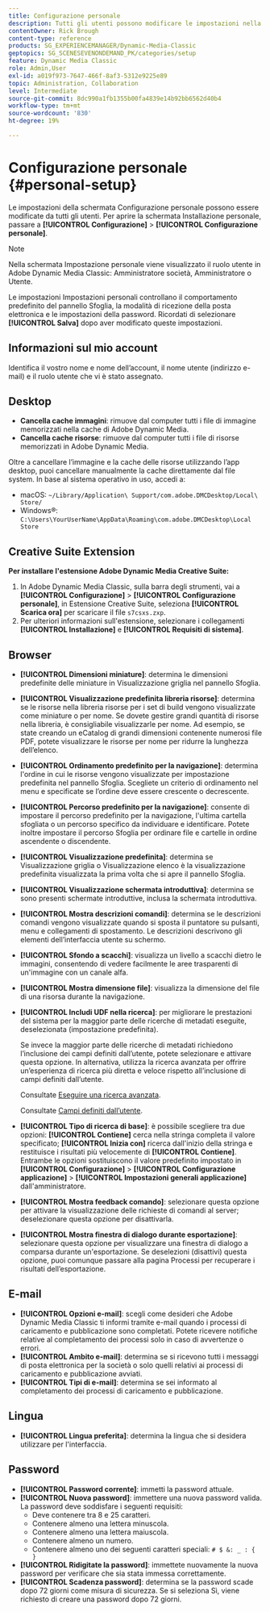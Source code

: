 ```yaml
---
title: Configurazione personale
description: Tutti gli utenti possono modificare le impostazioni nella schermata Personal Setup (Impostazione personale) di Adobe Dynamic Media Classic.
contentOwner: Rick Brough
content-type: reference
products: SG_EXPERIENCEMANAGER/Dynamic-Media-Classic
geptopics: SG_SCENESEVENONDEMAND_PK/categories/setup
feature: Dynamic Media Classic
role: Admin,User
exl-id: a019f973-7647-466f-8af3-5312e9225e89
topic: Administration, Collaboration
level: Intermediate
source-git-commit: 8dc990a1fb1355b00fa4839e14b92bb6562d40b4
workflow-type: tm+mt
source-wordcount: '830'
ht-degree: 19%

---
```


# Configurazione personale {#personal-setup}

Le impostazioni della schermata Configurazione personale possono essere modificate da tutti gli utenti. Per aprire la schermata Installazione personale, passare a **[!UICONTROL Configurazione]** > **[!UICONTROL Configurazione personale]**.

>[!NOTE]
>
>Nella schermata Impostazione personale viene visualizzato il ruolo utente in Adobe Dynamic Media Classic: Amministratore società, Amministratore o Utente.

Le impostazioni Impostazioni personali controllano il comportamento predefinito del pannello Sfoglia, la modalità di ricezione della posta elettronica e le impostazioni della password. Ricordati di selezionare **[!UICONTROL Salva]** dopo aver modificato queste impostazioni.

## Informazioni sul mio account

Identifica il vostro nome e nome dell’account, il nome utente (indirizzo e-mail) e il ruolo utente che vi è stato assegnato.

## Desktop

* **Cancella cache immagini**: rimuove dal computer tutti i file di immagine memorizzati nella cache di Adobe Dynamic Media.
* **Cancella cache risorse**: rimuove dal computer tutti i file di risorse memorizzati in Adobe Dynamic Media.

Oltre a cancellare l’immagine e la cache delle risorse utilizzando l’app desktop, puoi cancellare manualmente la cache direttamente dal file system. In base al sistema operativo in uso, accedi a:

* macOS: `~/Library/Application\ Support/com.adobe.DMCDesktop/Local\ Store/`
* Windows®: `C:\Users\YourUserName\AppData\Roaming\com.adobe.DMCDesktop\Local Store`

## Creative Suite Extension

**Per installare l&#39;estensione Adobe Dynamic Media Creative Suite:**

1. In Adobe Dynamic Media Classic, sulla barra degli strumenti, vai a **[!UICONTROL Configurazione]** > **[!UICONTROL Configurazione personale]**, in Estensione Creative Suite, seleziona **[!UICONTROL Scarica ora]** per scaricare il file `s7csxs.zxp`.
1. Per ulteriori informazioni sull&#39;estensione, selezionare i collegamenti **[!UICONTROL Installazione]** e **[!UICONTROL Requisiti di sistema]**.

<!--    A readme file is included at the root of the unzipped file to provide you with additional information about the extension.

1. Depending on your installed operating system, do one of the following: -->

<!-- #### Windows

|If you are running|Do this|
|--- |--- |
|Adobe Illustrator 18 in Adobe Creative Cloud 2014|<ul><li>From the root of the unzipped folder, select CC-2014.</li><li>Depending on the bit version of Adobe Illustrator that you are using, select win32 or win64.</li><li>Select libraries > flame, and then copy `aflame.dll` to Adobe Illustrator's executable folder. For example, `C:\Program Files\Adobe\Adobe Illustrator CC 2014\Support Files\Contents\Windows`. </li></ul><br/>**Note**: This example path is for the 64-bit location; the 32-bit location may fall under Program Files (x86) instead. <br/><ul><li>Return to the same libraries folder, select flamingo, and then copy `aflamingo.dll` to the same Adobe Illustrator executable folder that you used in the previous step. </li><li>Return to the win32 or win64 folder that you selected in step 2, and then copy `AdobeS7FXGFileFormat.aip` to Adobe Illustrator's plug-ins folder. For example, `C:\Program Files\Adobe\Adobe Illustrator CC 2014\Plug-ins\Illustrator Formats`. </li></ul> <br/>**Note**: This example path is for the 64-bit location; the 32-bit location may fall under Program Files (x86) instead.|
|Adobe Illustrator 17 in Adobe Creative Cloud|<ul><li>From the root of the unzipped folder, select CC. </li><li>Depending on the bit version of Adobe Illustrator that you are using, select win32 or win64.</li><li> Copy `AdobeS7FXGFileFormat.aip` to Adobe Illustrator's plug-ins folder. For example, `C:\Program Files\Adobe\Adobe Illustrator CC (64 Bit)\Plug-ins\Illustrator Formats`.</li></ul><br/>**Note**: This example path is for the 64-bit location; the 32-bit location may fall under Program Files (x86) instead.|
|Adobe Illustrator 16 in Adobe Creative Suite 6|<ul><li>From the root of the unzipped folder, select 6.0. </li><li>Depending on the bit version of Adobe Illustrator that you are using, select win32 or win64. </li><li>Copy AdobeS7FXGFileFormat.aip to Adobe Illustrator's plug-ins folder. For example, `C:\Program Files\Adobe\Adobe Illustrator CS6 (64 Bit)\Plug-ins\Illustrator Formats`.</li></ul><br/>**Note**: This example path is for the 64-bit location; the 32-bit location may fall under Program Files (x86) instead.|

#### Mac

|If you are running|Do this|
|--- |--- |
|Adobe Illustrator 18 in Adobe Creative Cloud 2014|<ul><li>From the root of the unzipped folder, select CC-2014 > mac64.</li><li>Select libraries > flame, and then copy the `aflame.framework` folder to Adobe Illustrator package contents folder. For example, `/Applications/Adobe Illustrator CC 2014/ Illustrator.app/Contents/Frameworks/`. (To open Adobe Illustrator's package contents folder, right-select on the Adobe illustrator CC 2014 icon and select Show Package Contents from context menu).</li><li>Return to the same libraries folder, select `flamingo`, and then copy the `aflamingo.framework` folder to the same Adobe Illustrator package contents folder that you used in the previous step.</li><li>Return to the mac64 folder that you selected in step 1, and then copy the `AdobeS7FXGFileFormat.aip` folder to Adobe Illustrator's plug-in folder. For example, `/Applications/Adobe Illustrator CC 2014/Plug-ins/Illustrator Formats/`.</li></ul><br/>|
|Adobe Illustrator 17 in Adobe Creative Cloud|<ul><li>From the root of the unzipped folder, select CC > mac64</li><li>Copy the `AdobeS7FXGFileFormat.aip` folder to Adobe Illustrator's plug-in folder. For example, `/Applications/Adobe Illustrator CC/Plug-ins/Illustrator Formats/`.</li></ul><br/>|
|Adobe Illustrator 16 in Adobe Creative Suite 6|<ul><li>From the root of the unzipped folder, select 6.0 > mac64</li><li>Copy the `AdobeS7FXGFileFormat.aip` folder to Adobe Illustrator's plug-in folder. For example, `/Applications/Adobe Illustrator CS6/Plug-ins/Illustrator Formats/`.</li></ul>|

The plug-in is now available for you to use in Adobe Illustrator. -->

## Browser

* **[!UICONTROL Dimensioni miniature]**: determina le dimensioni predefinite delle miniature in Visualizzazione griglia nel pannello Sfoglia.
* **[!UICONTROL Visualizzazione predefinita libreria risorse]**: determina se le risorse nella libreria risorse per i set di build vengono visualizzate come miniature o per nome. Se dovete gestire grandi quantità di risorse nella libreria, è consigliabile visualizzarle per nome. Ad esempio, se state creando un eCatalog di grandi dimensioni contenente numerosi file PDF, potete visualizzare le risorse per nome per ridurre la lunghezza dell’elenco.
* **[!UICONTROL Ordinamento predefinito per la navigazione]**: determina l&#39;ordine in cui le risorse vengono visualizzate per impostazione predefinita nel pannello Sfoglia. Scegliete un criterio di ordinamento nel menu e specificate se l’ordine deve essere crescente o decrescente.
* **[!UICONTROL Percorso predefinito per la navigazione]**: consente di impostare il percorso predefinito per la navigazione, l&#39;ultima cartella sfogliata o un percorso specifico da individuare e identificare. Potete inoltre impostare il percorso Sfoglia per ordinare file e cartelle in ordine ascendente o discendente.
* **[!UICONTROL Visualizzazione predefinita]**: determina se Visualizzazione griglia o Visualizzazione elenco è la visualizzazione predefinita visualizzata la prima volta che si apre il pannello Sfoglia.
* **[!UICONTROL Visualizzazione schermata introduttiva]**: determina se sono presenti schermate introduttive, inclusa la schermata introduttiva.
* **[!UICONTROL Mostra descrizioni comandi]**: determina se le descrizioni comandi vengono visualizzate quando si sposta il puntatore su pulsanti, menu e collegamenti di spostamento. Le descrizioni descrivono gli elementi dell’interfaccia utente su schermo.
* **[!UICONTROL Sfondo a scacchi]**: visualizza un livello a scacchi dietro le immagini, consentendo di vedere facilmente le aree trasparenti di un&#39;immagine con un canale alfa.
* **[!UICONTROL Mostra dimensione file]**: visualizza la dimensione del file di una risorsa durante la navigazione.
* **[!UICONTROL Includi UDF nella ricerca]**: per migliorare le prestazioni del sistema per la maggior parte delle ricerche di metadati eseguite, deselezionata (impostazione predefinita).

  Se invece la maggior parte delle ricerche di metadati richiedono l’inclusione dei campi definiti dall’utente, potete selezionare e attivare questa opzione. In alternativa, utilizza la ricerca avanzata per offrire un’esperienza di ricerca più diretta e veloce rispetto all’inclusione di campi definiti dall’utente.

  Consultate [Eseguire una ricerca avanzata](searching-assets.md#conducting_an_advanced_search).

  Consultate [Campi definiti dall’utente](application-setup.md#user_defined_fields).

* **[!UICONTROL Tipo di ricerca di base]**: è possibile scegliere tra due opzioni: **[!UICONTROL Contiene]** cerca nella stringa completa il valore specificato; **[!UICONTROL Inizia con]** ricerca dall&#39;inizio della stringa e restituisce i risultati più velocemente di **[!UICONTROL Contiene]**. Entrambe le opzioni sostituiscono il valore predefinito impostato in **[!UICONTROL Configurazione]** > **[!UICONTROL Configurazione applicazione]** > **[!UICONTROL Impostazioni generali applicazione]** dall&#39;amministratore.
* **[!UICONTROL Mostra feedback comando]**: selezionare questa opzione per attivare la visualizzazione delle richieste di comandi al server; deselezionare questa opzione per disattivarla.
* **[!UICONTROL Mostra finestra di dialogo durante esportazione]**: selezionare questa opzione per visualizzare una finestra di dialogo a comparsa durante un&#39;esportazione. Se deselezioni (disattivi) questa opzione, puoi comunque passare alla pagina Processi per recuperare i risultati dell’esportazione.

## E-mail

* **[!UICONTROL Opzioni e-mail]**: scegli come desideri che Adobe Dynamic Media Classic ti informi tramite e-mail quando i processi di caricamento e pubblicazione sono completati. Potete ricevere notifiche relative al completamento dei processi solo in caso di avvertenze o errori.
* **[!UICONTROL Ambito e-mail]**: determina se si ricevono tutti i messaggi di posta elettronica per la società o solo quelli relativi ai processi di caricamento e pubblicazione avviati.
* **[!UICONTROL Tipi di e-mail]**: determina se sei informato al completamento dei processi di caricamento e pubblicazione.

## Lingua

* **[!UICONTROL Lingua preferita]**: determina la lingua che si desidera utilizzare per l&#39;interfaccia.

## Password

* **[!UICONTROL Password corrente]**: immetti la password attuale.
* **[!UICONTROL Nuova password]**: immettere una nuova password valida. La password deve soddisfare i seguenti requisiti:
   * Deve contenere tra 8 e 25 caratteri.
   * Contenere almeno una lettera minuscola.
   * Contenere almeno una lettera maiuscola.
   * Contenere almeno un numero.
   * Contenere almeno uno dei seguenti caratteri speciali: `# $ &: _ : { }`
* **[!UICONTROL Ridigitate la password]**: immettete nuovamente la nuova password per verificare che sia stata immessa correttamente.
* **[!UICONTROL Scadenza password]**: determina se la password scade dopo 72 giorni come misura di sicurezza. Se si seleziona Sì, viene richiesto di creare una password dopo 72 giorni.
